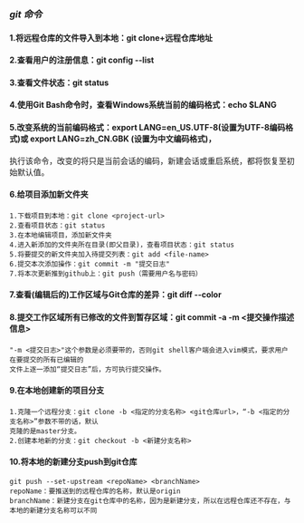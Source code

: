 ### *********git 命令*********

#### 1.将远程仓库的文件导入到本地：git clone+远程仓库地址

#### 2.查看用户的注册信息：git config --list

#### 3.查看文件状态：git status

#### 4.使用Git Bash命令时，查看Windows系统当前的编码格式：echo $LANG

#### 5.改变系统的当前编码格式：export LANG=en_US.UTF-8(设置为UTF-8编码格式)或 export LANG=zh_CN.GBK  (设置为中文编码格式)，
执行该命令，改变的将只是当前会话的编码，新建会话或重启系统，都将恢复至初始默认值。

#### 6.给项目添加新文件夹
```
1.下载项目到本地：git clone <project-url>
2.查看项目状态：git status
3.在本地编辑项目，添加新文件夹
4.进入新添加的文件夹所在目录(即父目录)，查看项目状态：git status
5.将要提交的新文件夹加入待提交列表：git add <file-name>
6.提交本次添加操作：git commit -m "提交日志"
7.将本次更新推到github上：git push（需要用户名与密码）
```

#### 7.查看(编辑后的)工作区域与Git仓库的差异：git diff --color

#### 8.提交工作区域所有已修改的文件到暂存区域：git commit -a -m <提交操作描述信息> 
```
"-m <提交日志>"这个参数是必须要带的，否则git shell客户端会进入vim模式，要求用户在要提交的所有已编辑的
文件上逐一添加“提交日志”后，方可执行提交操作。
```

#### 9.在本地创建新的项目分支
```
1.克隆一个远程分支：git clone -b <指定的分支名称> <git仓库url>，“-b <指定的分支名称>”参数不带的话，默认
克隆的是master分支。
2.创建本地新的分支：git checkout -b <新建分支名称>
```

#### 10.将本地的新建分支push到git仓库
```
git push --set-upstream <repoName> <branchName>
repoName：要推送到的远程仓库的名称，默认是origin
branchName：新建分支在git仓库中的名称，因为是新建分支，所以在远程仓库还不存在，与本地的新建分支名称可以不同
```







